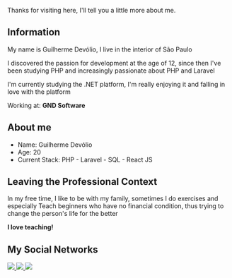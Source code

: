 Thanks for visiting here, I'll tell you a little more about me.

## Information

My name is Guilherme Devólio, I live in the interior of São Paulo

I discovered the passion for development at the age of 12, since then I've been studying PHP and increasingly passionate about PHP and Laravel

I'm currently studying the .NET platform, I'm really enjoying it and falling in love with the platform

Working at: <b> GND Software </b>

## About me

* Name: Guilherme Devólio
* Age: 20
* Current Stack: PHP - Laravel - SQL - React JS

## Leaving the Professional Context

In my free time, I like to be with my family, sometimes I do exercises and especially Teach beginners who have no financial condition, thus trying to change the person's life for the better

**I love teaching!**

## My Social Networks

<div>
    <a target='_blank' href="https://twitter.com/DevGuilherme1">
        <img src="https://img.shields.io/badge/Twitter-1DA1F2?style=for-the-badge&logo=twitter&logoColor=white">
    </a>
    <a target='_blank' href="https://www.linkedin.com/in/guidevolio/">
        <img src="https://img.shields.io/badge/LinkedIn-0077B5?style=for-the-badge&logo=linkedin&logoColor=white">
    </a>
    <a target='_blank' href="https://www.youtube.com/channel/UCWvpng3UehEnVM8THSNW15A">
        <img src="https://img.shields.io/badge/YouTube-FF0000?style=for-the-badge&logo=youtube&logoColor=white">
    </a>
</div>
